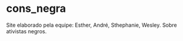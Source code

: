 # cons_negra
Site elaborado pela equipe: Esther, André, Sthephanie, Wesley. Sobre ativistas negros. 
